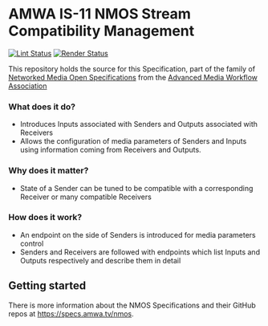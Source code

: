 # AMWA IS-11 NMOS Stream Compatibility Management

[![Lint Status](https://github.com/AMWA-TV/is-11/workflows/Lint/badge.svg)](https://github.com/AMWA-TV/is-11/actions?query=workflow%3ALint)
[![Render Status](https://github.com/AMWA-TV/is-11/workflows/Render/badge.svg)](https://github.com/AMWA-TV/is-11/actions?query=workflow%3ARender)

This repository holds the source for this Specification, part of the family of [Networked Media Open Specifications](https://specs.amwa.tv/nmos) from the [Advanced Media Workflow Association](https://amwa.tv)

<!-- INTRO-START -->

### What does it do?

- Introduces Inputs associated with Senders and Outputs associated with Receivers
- Allows the configuration of media parameters of Senders and Inputs using information coming from Receivers and Outputs.

### Why does it matter?

- State of a Sender can be tuned to be compatible with a corresponding Receiver or many compatible Receivers

### How does it work?

- An endpoint on the side of Senders is introduced for media parameters control
- Senders and Receivers are followed with endpoints which list Inputs and Outputs respectively and describe them in detail

<!-- INTRO-END -->

## Getting started

There is more information about the NMOS Specifications and their GitHub repos at <https://specs.amwa.tv/nmos>.
